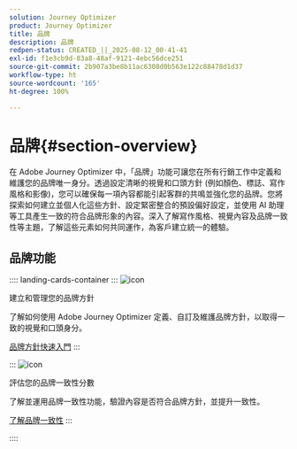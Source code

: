 ```yaml
---
solution: Journey Optimizer
product: Journey Optimizer
title: 品牌
description: 品牌
redpen-status: CREATED_||_2025-08-12_00-41-41
exl-id: f1e3cb9d-83a8-48af-9121-4ebc56dce251
source-git-commit: 2b907a3be8b11ac6308d0b563e122c88478d1d37
workflow-type: ht
source-wordcount: '165'
ht-degree: 100%

---
```


# 品牌{#section-overview}

在 Adobe Journey Optimizer 中，「品牌」功能可讓您在所有行銷工作中定義和維護您的品牌唯一身分。透過設定清晰的視覺和口頭方針 (例如顏色、標誌、寫作風格和影像)，您可以確保每一項內容都能引起客群的共鳴並強化您的品牌。您將探索如何建立並個人化這些方針、設定緊密整合的預設偏好設定，並使用 AI 助理等工具產生一致的符合品牌形象的內容。深入了解寫作風格、視覺內容及品牌一致性等主題，了解這些元素如何共同運作，為客戶建立統一的體驗。

## 品牌功能

:::: landing-cards-container
:::
![icon](https://cdn.experienceleague.adobe.com/icons/circle-play.svg?lang=zh-Hant)

建立和管理您的品牌方針

了解如何使用 Adobe Journey Optimizer 定義、自訂及維護品牌方針，以取得一致的視覺和口頭身分。

[品牌方針快速入門](../using/content-management/brands.md)
:::

:::
![icon](https://cdn.experienceleague.adobe.com/icons/list-check.svg?lang=zh-Hant)

評估您的品牌一致性分數

了解並運用品牌一致性功能，驗證內容是否符合品牌方針，並提升一致性。

[了解品牌一致性](../using/content-management/brands-score.md)
:::

::::
